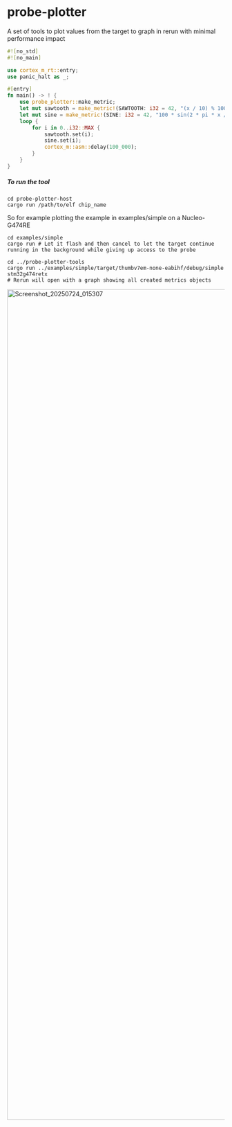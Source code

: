 # probe-plotter

A set of tools to plot values from the target to graph in rerun with minimal performance impact

```rust
#![no_std]
#![no_main]

use cortex_m_rt::entry;
use panic_halt as _;

#[entry]
fn main() -> ! {
    use probe_plotter::make_metric;
    let mut sawtooth = make_metric!(SAWTOOTH: i32 = 42, "(x / 10) % 100").unwrap();
    let mut sine = make_metric!(SINE: i32 = 42, "100 * sin(2 * pi * x / 4000)").unwrap();
    loop {
        for i in 0..i32::MAX {
            sawtooth.set(i);
            sine.set(i);
            cortex_m::asm::delay(100_000);
        }
    }
}
```

##### To run the tool 

```
cd probe-plotter-host
cargo run /path/to/elf chip_name
```

So for example plotting the example in examples/simple on a Nucleo-G474RE

```
cd examples/simple
cargo run # Let it flash and then cancel to let the target continue running in the background while giving up access to the probe

cd ../probe-plotter-tools
cargo run ../examples/simple/target/thumbv7em-none-eabihf/debug/simple stm32g474retx
# Rerun will open with a graph showing all created metrics objects
```
<img width="2880" height="1920" alt="Screenshot_20250724_015307" src="https://github.com/user-attachments/assets/b0c0a13b-f218-421b-ae75-6e0767c2a458" />
